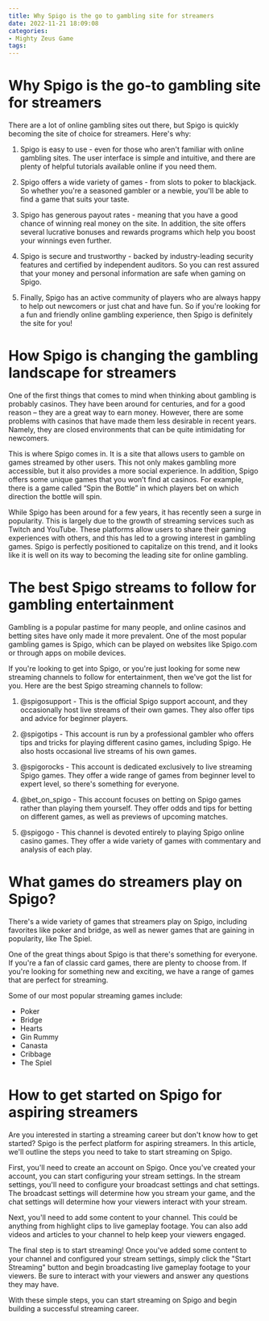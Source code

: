 ```yaml
---
title: Why Spigo is the go to gambling site for streamers
date: 2022-11-21 18:09:08
categories:
- Mighty Zeus Game
tags:
---
```



#  Why Spigo is the go-to gambling site for streamers

There are a lot of online gambling sites out there, but Spigo is quickly becoming the site of choice for streamers. Here's why:

1. Spigo is easy to use - even for those who aren't familiar with online gambling sites. The user interface is simple and intuitive, and there are plenty of helpful tutorials available online if you need them.

2. Spigo offers a wide variety of games - from slots to poker to blackjack. So whether you're a seasoned gambler or a newbie, you'll be able to find a game that suits your taste.

3. Spigo has generous payout rates - meaning that you have a good chance of winning real money on the site. In addition, the site offers several lucrative bonuses and rewards programs which help you boost your winnings even further.

4. Spigo is secure and trustworthy - backed by industry-leading security features and certified by independent auditors. So you can rest assured that your money and personal information are safe when gaming on Spigo.

5. Finally, Spigo has an active community of players who are always happy to help out newcomers or just chat and have fun. So if you're looking for a fun and friendly online gambling experience, then Spigo is definitely the site for you!

#  How Spigo is changing the gambling landscape for streamers

One of the first things that comes to mind when thinking about gambling is probably casinos. They have been around for centuries, and for a good reason – they are a great way to earn money. However, there are some problems with casinos that have made them less desirable in recent years. Namely, they are closed environments that can be quite intimidating for newcomers.

This is where Spigo comes in. It is a site that allows users to gamble on games streamed by other users. This not only makes gambling more accessible, but it also provides a more social experience. In addition, Spigo offers some unique games that you won’t find at casinos. For example, there is a game called “Spin the Bottle” in which players bet on which direction the bottle will spin.

While Spigo has been around for a few years, it has recently seen a surge in popularity. This is largely due to the growth of streaming services such as Twitch and YouTube. These platforms allow users to share their gaming experiences with others, and this has led to a growing interest in gambling games. Spigo is perfectly positioned to capitalize on this trend, and it looks like it is well on its way to becoming the leading site for online gambling.

#  The best Spigo streams to follow for gambling entertainment

Gambling is a popular pastime for many people, and online casinos and betting sites have only made it more prevalent. One of the most popular gambling games is Spigo, which can be played on websites like Spigo.com or through apps on mobile devices.

If you're looking to get into Spigo, or you're just looking for some new streaming channels to follow for entertainment, then we've got the list for you. Here are the best Spigo streaming channels to follow:

1. @spigosupport - This is the official Spigo support account, and they occasionally host live streams of their own games. They also offer tips and advice for beginner players.

2. @spigotips - This account is run by a professional gambler who offers tips and tricks for playing different casino games, including Spigo. He also hosts occasional live streams of his own games.

3. @spigorocks - This account is dedicated exclusively to live streaming Spigo games. They offer a wide range of games from beginner level to expert level, so there's something for everyone.

4. @bet_on_spigo - This account focuses on betting on Spigo games rather than playing them yourself. They offer odds and tips for betting on different games, as well as previews of upcoming matches.

5. @spigogo - This channel is devoted entirely to playing Spigo online casino games. They offer a wide variety of games with commentary and analysis of each play.

#  What games do streamers play on Spigo?

There's a wide variety of games that streamers play on Spigo, including favorites like poker and bridge, as well as newer games that are gaining in popularity, like The Spiel.

One of the great things about Spigo is that there's something for everyone. If you're a fan of classic card games, there are plenty to choose from. If you're looking for something new and exciting, we have a range of games that are perfect for streaming.

Some of our most popular streaming games include:

- Poker
- Bridge
- Hearts
- Gin Rummy
- Canasta
- Cribbage
- The Spiel

#  How to get started on Spigo for aspiring streamers

Are you interested in starting a streaming career but don't know how to get started? Spigo is the perfect platform for aspiring streamers. In this article, we'll outline the steps you need to take to start streaming on Spigo.

First, you'll need to create an account on Spigo. Once you've created your account, you can start configuring your stream settings. In the stream settings, you'll need to configure your broadcast settings and chat settings. The broadcast settings will determine how you stream your game, and the chat settings will determine how your viewers interact with your stream.

Next, you'll need to add some content to your channel. This could be anything from highlight clips to live gameplay footage. You can also add videos and articles to your channel to help keep your viewers engaged.

The final step is to start streaming! Once you've added some content to your channel and configured your stream settings, simply click the "Start Streaming" button and begin broadcasting live gameplay footage to your viewers. Be sure to interact with your viewers and answer any questions they may have.

With these simple steps, you can start streaming on Spigo and begin building a successful streaming career.